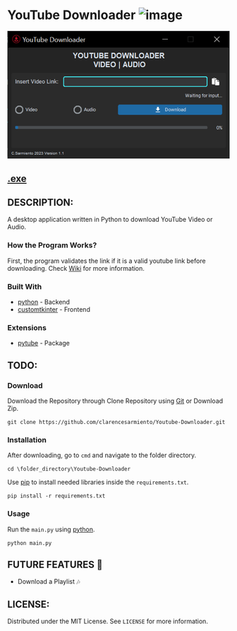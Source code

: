 # YouTube Downloader ![image](https://github.com/clarencesarmiento/Youtube-Downloader/blob/58b22871b61455c249d4c00d6a107e660c8bc231/Icon.ico)
![images](https://github.com/clarencesarmiento/Youtube-Downloader/blob/17703353b9cdb6049f8a515ee4082a195f26f8b2/YouTube-Downloader%20Interface.png)

## [.exe](https://www.mediafire.com/file/30nupbjy9j3dj0u/YouTube-Downloader_V1.1.zip/file)

## DESCRIPTION:
A desktop application written in Python to download YouTube Video or Audio.
### How the Program Works?
First, the program validates the link if it is a valid youtube link before downloading. 
Check [Wiki](https://github.com/clarencesarmiento/Youtube-Downloader/wiki) for more information.
### Built With
- [python](https://www.python.org/) - Backend
- [customtkinter](https://github.com/tomschimansky/customtkinter) - Frontend

### Extensions
- [pytube](https://pytube.io/en/latest/index.html) - Package

## TODO:
### Download
Download the Repository through Clone Repository using [Git](https://git-scm.com/downloads) or Download Zip.
```
git clone https://github.com/clarencesarmiento/Youtube-Downloader.git
```
### Installation
After downloading, go to `cmd` and navigate to the folder directory.
```
cd \folder_directory\Youtube-Downloader
```
Use [pip](https://pip.pypa.io/en/stable/) to install needed libraries inside
the `requirements.txt`.
```
pip install -r requirements.txt
```
### Usage
Run the `main.py` using [python](https://www.python.org/).
```
python main.py
```
## FUTURE FEATURES 🌟
- Download a Playlist 🎶
## LICENSE:
Distributed under the MIT License. See `LICENSE` for more information.
